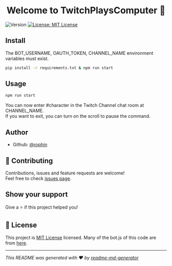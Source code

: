 <h1 align="center">Welcome to TwitchPlaysComputer 👋</h1>
<p>
  <img alt="Version" src="https://img.shields.io/badge/version-0.01-blue.svg?cacheSeconds=2592000" />
  <a href="https://github.com/rophin/TwitchPlaysComputer/blob/main/LICENSE" target="_blank">
    <img alt="License: MIT License" src="https://img.shields.io/badge/License-MIT License-yellow.svg" />
  </a>
</p>

## Install
The BOT_USERNAME, OAUTH_TOKEN, CHANNEL_NAME environment variables must exist.
```sh
pip install -r requirements.txt & npm run start
```

## Usage
```sh
npm run start
```
You can now enter #character in the Twitch Channel chat room at CHANNEL_NAME.<br>
If you want to exit, you can turn on the scroll to pause the command.
## Author

* Github: [@rophin](https://github.com/rophin)

## 🤝 Contributing

Contributions, issues and feature requests are welcome!<br />Feel free to check [issues page](https://github.com/rophin/TwitchPlaysComputer/issues). 

## Show your support

Give a ⭐️ if this project helped you!

## 📝 License

This project is [MIT License](https://github.com/rophin/TwitchPlaysComputer/blob/main/LICENSE) licensed.
Many of the bot.js of this code are from [here](https://dev.twitch.tv/docs/irc).

***
_This README was generated with ❤️ by [readme-md-generator](https://github.com/kefranabg/readme-md-generator)_
